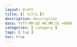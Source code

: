 ```yaml
---
layout: draft
title: {{ title }}
description: description
date: YYYY-MM-DD HH:MM:SS +0900
categories: [ category ]
tags: [ tag ]
toc: true
---
```

